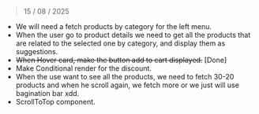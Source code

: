 > 15 / 08 / 2025

- We will need a fetch products by category for the left menu.
- When the user go to product details we need to get all the products that are related to the selected one by category, and display them as suggestions.
- ~~When Hover card, make the button add to cart displayed.~~ [Done]
- Make Conditional render for the discount.
- When the use want to see all the products, we need to fetch 30-20 products and when he scroll again, we fetch more or we just will use bagination bar xdd.
- ScrollToTop component.
